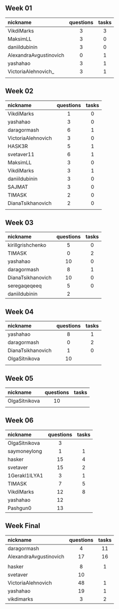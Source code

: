 ## Week 01
| nickname               | questions | tasks |
| :--------------------- |:---------:|:-----:|
| VikdiMarks             | 3         | 3     |
| MaksimLL               | 3         | 0     |
| daniildubinin          | 3         | 0     |
| AlexandraAvgustinovich | 0         | 1     |
| yashahao               | 3         | 1     |
| VictoriaAlehnovich_    | 3         | 1     |
|                        |           |       |

## Week 02
| nickname               | questions | tasks |
| :--------------------- |:---------:|:-----:|
| VikdiMarks             | 1         | 0     |
| yashahao               | 3         | 0     |
| daragormash            | 6         | 1     |
| VictoriaAlehnovich     | 3         | 0     |
| HASK3R                 | 5         | 1     |
| svetaver11             | 6         | 1     |
| MaksimLL               | 3         | 0     |
| VikdiMarks             | 3         | 1     |
| daniildubinin          | 3         | 0     |
| SAJMAT                 | 3         | 0     |
| TIMASK                 | 2         | 0     |
| DianaTsikhanovich      | 2         | 0     |
|                        |           |       |
 
## Week 03
| nickname               | questions | tasks |
| :--------------------- |:---------:|:-----:|
| kirillgrishchenko      | 5         | 0     |
| TIMASK                 | 0         | 2     |
| yashahao               | 10        | 0     |
| daragormash            | 8         | 1     |
| DianaTsikhanovich      | 10        | 0     | // 197, 227, 266, 270, 143, 149, 155, 159, 160, 163
| seregaqeqeeq           | 5         | 0     | // 022, 023, 024, 131, 132
| daniildubinin          | 2         |       | // 648, 649

## Week 04
| nickname               | questions | tasks |
| :--------------------- |:---------:|:-----:|
| yashahao               | 8         | 1     | // t05
| daragormash            | 0         | 2     | // 97,98,103,148, w05t4,t15,w06t4,8,15, w07t 4,8,15, w08t4,8,15
| DianaTsikhanovich      | 1         | 0     | // 166 
| OlgaSitnikova          | 10        |       | // 224, 392, 393, 394, 395, 396, 397, 398, 399, 518
|                        |           |       |

## Week 05
| nickname               | questions | tasks |
| :--------------------- |:---------:|:-----:|
| OlgaSitnikova          | 10        |       | // 520, 521, 522, 524, 530, 531, 534, 535, 536, 537 
|                        |           |       |

## Week 06
| nickname               | questions | tasks |
| :--------------------- |:---------:|:-----:|
| OlgaSitnikova          | 3         |       | // 538, 539, 540 
| saymoneylong           | 1         | 1     | // 057, w02-01
| hasker                 | 15        | 4     | // 111,120,121,147,164,398,403,407,408,416,417,423,430,434,437
| svetaver               | 15        | 2     | // 165,178,202,231,268,483,478,477,476,475,469,461,460,484,443, t17,18w04
| 1Gerakl1ILYA1          | 3         | 1     | // 151, 152, 153, w03t1
| TIMASK                 | 7         | 5     | // 682, 685, 718, 703, 698, 691, 708, w02t16, w01t9, w02t5,w03t9,w05t16
| VikdiMarks             | 12        | 8     | // 144, 145, 146, 147, 721, 722, 723, 724, 725, 726, 727, 730, w01t19,t20,t21,t22,t23,t28,w05t18,w03t18
| yashahao               | 12        |       | // 104, 105, 115-119, 123, 135, 138, 142, 150
| Pashgun0               | 13        |       | // 392, 393, 394, 396, 410, 411, 413, 415, 416, 417, 500, 501, 520

## Week Final
| nickname               | questions | tasks |
| :--------------------- |:---------:|:-----:|
| daragormash            | 4         | 11    | // 97,98,103,148, w05t4,t15,w06t4,8,15, w07t4,8,15, w08t4,8,15
| AlexandraAvgustinovich | 17        | 16    | // 001, 003,055,056,057, 109,110, 111, 642, 643, 645, 811,812,813, 783, 785, 786, 
|                        |           |       | // w01t7, 9, 10, 14, 16, 17, 18, w02t17, w03t17, w04t20,w05t17,19,20, w06t17,18
| hasker                 | 8         | 1     | // 496, 497,498,499, 502,503,508,518, w05t10
| svetaver               | 10        |       | // 614,602,606,620,624,627,628,630,631,649
| VictoriaAlehnovich     | 48        | 1     | // w02t05бб 179-188,40, 43, 54, 64, 100, 103, 161, 177, 203, 204, 207, 208, 210, 214-216, 219, 71,72,74,75,78,79,107,108,112,130,137,139, 282,283, 287,291,295, 296, 298, 299, 302
| yashahao               | 19        | 1     | // w05t05, 41,42, 44-49, 51, 65-67,264,269,271, 272, 274, 276, 278
| vikdimarks             | 3         | 2     | // 328, 335, 350, w06t19,t20






